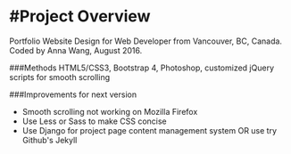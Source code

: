 #Project Overview
=======
Portfolio Website Design for Web Developer from Vancouver, BC, Canada. Coded by Anna Wang, August 2016.

###Methods
HTML5/CSS3, Bootstrap 4, Photoshop, customized jQuery scripts for smooth scrolling

###Improvements for next version
* Smooth scrolling not working on Mozilla Firefox
* Use Less or Sass to make CSS concise
* Use Django for project page content management system OR use try Github's Jekyll
